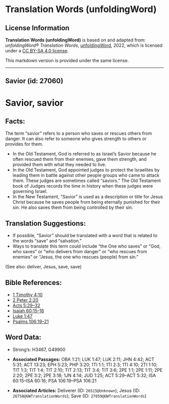 # Translation Words (unfoldingWord)

## License Information

**Translation Words (unfoldingWord)** is based on and adapted from: _unfoldingWord® Translation Words_, [unfoldingWord](https://unfoldingword.org/utw), 2022, which is licensed under a [CC BY-SA 4.0 license](https://creativecommons.org/licenses/by-sa/4.0/legalcode.en).

This markdown version is provided under the same license.



--------------------------------

## Savior (id: 27060)

Savior, savior
==============

Facts:
------

The term “savior” refers to a person who saves or rescues others from danger. It can also refer to someone who gives strength to others or provides for them.

* In the Old Testament, God is referred to as Israel’s Savior because he often rescued them from their enemies, gave them strength, and provided them with what they needed to live.
* In the Old Testament, God appointed judges to protect the Israelites by leading them in battle against other people groups who came to attack them. These judges are sometimes called “saviors.” The Old Testament book of Judges records the time in history when these judges were governing Israel.
* In the New Testament, “Savior” is used as a description or title for Jesus Christ because he saves people from being eternally punished for their sin. He also saves them from being controlled by their sin.

Translation Suggestions:
------------------------

* If possible, “Savior” should be translated with a word that is related to the words “save” and “salvation.”
* Ways to translate this term could include “the One who saves” or “God, who saves” or “who delivers from danger” or “who rescues from enemies” or “Jesus, the one who rescues (people) from sin.”

(See also: deliver, Jesus, save, save)

Bible References:
-----------------

* [1 Timothy 4:10](https://ref.ly/1Tim4:10)
* [2 Peter 2:20](https://ref.ly/2Pet2:20)
* [Acts 5:29–32](https://ref.ly/Acts5:29-Acts5:32)
* [Isaiah 60:15–16](https://ref.ly/Isa60:15-Isa60:16)
* [Luke 1:47](https://ref.ly/Luke1:47)
* [Psalms 106:19–21](https://ref.ly/Ps106:19-Ps106:21)

Word Data:
----------

* Strong’s: H3467, G49900

* **Associated Passages:** OBA 1:21; LUK 1:47; LUK 2:11; JHN 4:42; ACT 5:31; ACT 13:23; EPH 5:23; PHP 3:20; 1TI 1:1; 1TI 2:3; 1TI 4:10; 2TI 1:10; TIT 1:3; TIT 1:4; TIT 2:10; TIT 2:13; TIT 3:4; TIT 3:6; 2PE 1:1; 2PE 1:11; 2PE 2:20; 2PE 3:2; 2PE 3:18; 1JN 4:14; JUD 1:25; ACT 5:29–ACT 5:32; ISA 60:15–ISA 60:16; PSA 106:19–PSA 106:21
* **Associated Articles:** Deliverer (ID: `26515@Unknown`); Jesus (ID: `26758@UWTranslationWords`); Save (ID: `27059@UWTranslationWords`)

